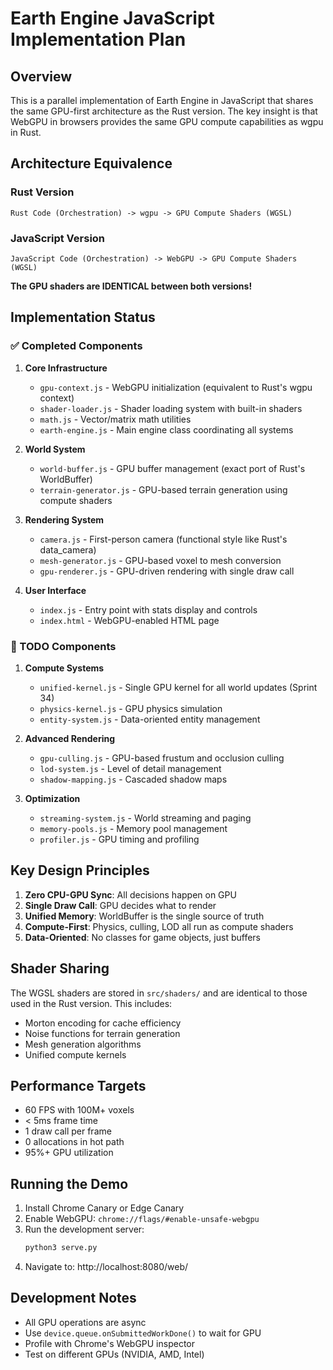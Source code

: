 # Earth Engine JavaScript Implementation Plan

## Overview
This is a parallel implementation of Earth Engine in JavaScript that shares the same GPU-first architecture as the Rust version. The key insight is that WebGPU in browsers provides the same GPU compute capabilities as wgpu in Rust.

## Architecture Equivalence

### Rust Version
```
Rust Code (Orchestration) -> wgpu -> GPU Compute Shaders (WGSL)
```

### JavaScript Version
```
JavaScript Code (Orchestration) -> WebGPU -> GPU Compute Shaders (WGSL)
```

**The GPU shaders are IDENTICAL between both versions!**

## Implementation Status

### ✅ Completed Components

1. **Core Infrastructure**
   - `gpu-context.js` - WebGPU initialization (equivalent to Rust's wgpu context)
   - `shader-loader.js` - Shader loading system with built-in shaders
   - `math.js` - Vector/matrix math utilities
   - `earth-engine.js` - Main engine class coordinating all systems

2. **World System**
   - `world-buffer.js` - GPU buffer management (exact port of Rust's WorldBuffer)
   - `terrain-generator.js` - GPU-based terrain generation using compute shaders

3. **Rendering System**
   - `camera.js` - First-person camera (functional style like Rust's data_camera)
   - `mesh-generator.js` - GPU-based voxel to mesh conversion
   - `gpu-renderer.js` - GPU-driven rendering with single draw call

4. **User Interface**
   - `index.js` - Entry point with stats display and controls
   - `index.html` - WebGPU-enabled HTML page

### 🚧 TODO Components

1. **Compute Systems**
   - `unified-kernel.js` - Single GPU kernel for all world updates (Sprint 34)
   - `physics-kernel.js` - GPU physics simulation
   - `entity-system.js` - Data-oriented entity management

2. **Advanced Rendering**
   - `gpu-culling.js` - GPU-based frustum and occlusion culling
   - `lod-system.js` - Level of detail management
   - `shadow-mapping.js` - Cascaded shadow maps

3. **Optimization**
   - `streaming-system.js` - World streaming and paging
   - `memory-pools.js` - Memory pool management
   - `profiler.js` - GPU timing and profiling

## Key Design Principles

1. **Zero CPU-GPU Sync**: All decisions happen on GPU
2. **Single Draw Call**: GPU decides what to render
3. **Unified Memory**: WorldBuffer is the single source of truth
4. **Compute-First**: Physics, culling, LOD all run as compute shaders
5. **Data-Oriented**: No classes for game objects, just buffers

## Shader Sharing

The WGSL shaders are stored in `src/shaders/` and are identical to those used in the Rust version. This includes:

- Morton encoding for cache efficiency
- Noise functions for terrain generation
- Mesh generation algorithms
- Unified compute kernels

## Performance Targets

- 60 FPS with 100M+ voxels
- < 5ms frame time
- 1 draw call per frame
- 0 allocations in hot path
- 95%+ GPU utilization

## Running the Demo

1. Install Chrome Canary or Edge Canary
2. Enable WebGPU: `chrome://flags/#enable-unsafe-webgpu`
3. Run the development server:
   ```bash
   python3 serve.py
   ```
4. Navigate to: http://localhost:8080/web/

## Development Notes

- All GPU operations are async
- Use `device.queue.onSubmittedWorkDone()` to wait for GPU
- Profile with Chrome's WebGPU inspector
- Test on different GPUs (NVIDIA, AMD, Intel)